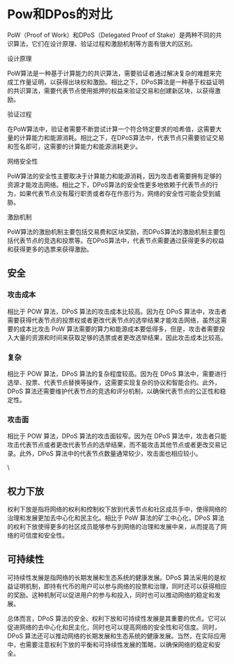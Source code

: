 # Pow和DPos的对比

PoW（Proof of Work）和DPoS（Delegated Proof of Stake）是两种不同的共识算法，它们在设计原理、验证过程和激励机制等方面有很大的区别。



设计原理

PoW算法是一种基于计算能力的共识算法，需要验证者通过解决复杂的难题来完成工作量证明，以获得出块权和激励。相比之下，DPoS算法是一种基于权益证明的共识算法，需要代表节点使用抵押的权益来验证交易和创建新区块，以获得激励。

验证过程

在PoW算法中，验证者需要不断尝试计算一个符合特定要求的哈希值，这需要大量的计算能力和能源消耗。相比之下，在DPoS算法中，代表节点只需要验证交易和签名即可，这需要的计算能力和能源消耗更少。

网络安全性

PoW算法的安全性主要取决于计算能力和能源消耗，因为攻击者需要拥有足够的资源才能攻击网络。相比之下，DPoS算法的安全性更多地依赖于代表节点的行为，如果代表节点没有履行职责或者存在作恶行为，网络的安全性可能会受到威胁。

激励机制

PoW算法的激励机制主要包括交易费和区块奖励，而DPoS算法的激励机制主要包括代表节点的竞选和投票等。在DPoS算法中，代表节点需要通过获得更多的权益和获得更多的选票来获得激励。



## 安全

### 攻击成本

相比于 POW 算法，DPoS 算法的攻击成本比较高。因为在 DPoS 算法中，攻击者需要获得代表节点的投票权或者更改代表节点的选举结果才能攻击网络，虽然这需要的成本比攻击 PoW 算法需要的算力和能源成本要低得多，但是，攻击者需要投入大量的资源和时间来获取足够的选票或者更改选举结果，因此攻击成本比较高。

### 复杂

相比于 POW 算法，DPoS 算法的复杂程度较高。因为在 DPoS 算法中，需要进行选举、投票、代表节点替换等操作，这需要实现复杂的协议和智能合约。此外，DPoS 算法还需要维护代表节点的竞选和评分机制，以确保代表节点的公正性和稳定性。

### 攻击面

相比于 POW 算法，DPoS 算法的攻击面较窄。因为在 DPoS 算法中，攻击者只能攻击代表节点或者更改代表节点的选举结果，而不能攻击其他节点或者更改交易记录。此外，DPoS 算法中的代表节点数量通常较少，攻击面也相应较小。

\


## 权力下放

权利下放是指将网络的权利和控制权下放到代表节点和社区成员手中，使得网络的治理和发展更加去中心化和民主化。相比于 PoW 算法的矿工中心化，DPoS 算法的权利下放使得更多的社区成员能够参与到网络的治理和发展中来，从而提高了网络的可信度和安全性。

## 可持续性

可持续性发展是指网络的长期发展和生态系统的健康发展。DPoS 算法采用的是权益证明机制，即持有代币的用户可以参与网络的投票和治理，同时还可以获得相应的奖励。这种机制可以促进用户的参与和投入，同时也可以推动网络的稳定和发展。



总体而言，DPoS 算法的安全、权利下放和可持续性发展是其重要的优点。它可以促进网络的去中心化和民主化，同时也可以提高网络的安全性和可信度。同时，DPoS 算法还可以推动网络的长期发展和生态系统的健康发展。当然，在实际应用中，也需要注意权利下放的平衡和可持续性发展的策略，以确保网络的稳定和安全。

